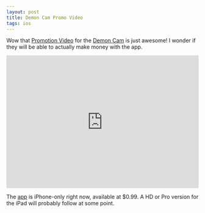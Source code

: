 ```yaml
---
layout: post
title: Demon Cam Promo Video
tags: ios
---
```


Wow that <a href="http://www.demoncam.com/film/">Promotion Video</a> for the [Demon Cam](http://www.demoncam.com/app/) is just awesome! I wonder if they will be able to actually make money with the app.

<iframe width="100%" height="349" src="https://www.youtube.com/embed/ho6_JeZI9ZI" frameborder="0" allowfullscreen></iframe>

The [app](http://itunes.apple.com/app/demon-cam/id450552272?mt=8) is iPhone-only right now, available at $0.99. A HD or Pro version for the iPad will probably follow at some point.
